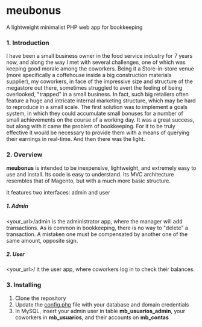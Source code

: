 # meubonus
A lightweight minimalist PHP web app for bookkeeping

### 1. Introduction
I have been a small business owner in the food service industry for 7 years now, and along the way I met with several challenges, one of which was keeping good morale among the coworkers.
Being it a Store-in-store venue (more specifically a coffehouse inside a big construction materials supplier), my coworkers, in face of the impressive size and structure of the megastore out there, sometimes struggled to avert the feeling of being overlooked, "trapped" in a small business.
In fact, such big retailers often feature a huge and intricate internal marketing structure, which may be hard to reproduce in a small scale.
The first solution was to implement a goals system, in which they could accumulate small bonuses for a number of small achievements on the course of a working day. It was a great success, but along with it came the problem of bookkeeping. For it to be truly effective it would be necessary to provide them with a means of querying their earnings in real-time.
And then there was the light.

### 2. Overview
**meubonus** is intended to be inexpensive, lightweight, and extremely easy to use and install. Its code is easy to understand. Its MVC architecture resembles that of Magento, but with a much more basic structure.

It features two interfaces: admin and user

##### 1. Admin
<your_url>/admin is the administrator app, where the manager will add transactions.
As is common in bookkeeping, there is no way to "delete" a transaction. A mistaken one must be compensated by another one of the same amount, opposite sign.

##### 2. User
<your_url>/ it the user app, where coworkers log in to check their balances.

### 3. Installing
1. Clone the repository
2. Update the [config.php](cfg/config.php) file with your database and domain credentials
3. In MySQL, insert your admin user in table **mb_usuarios_admin**, your coworkers in **mb_usuarios**, and their accounts on **mb_contas**
